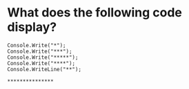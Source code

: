 # **What does the following code display?**

```
Console.Write("*");
Console.Write("***");
Console.Write("*****");
Console.Write("****");
Console.WriteLine("**");

***************
```